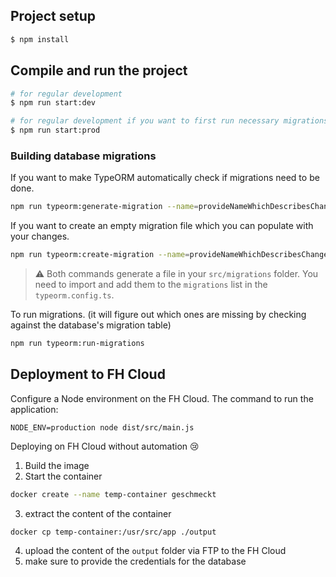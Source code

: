 
## Project setup

```bash
$ npm install
```

## Compile and run the project

```bash
# for regular development
$ npm run start:dev

# for regular development if you want to first run necessary migrations
$ npm run start:prod
```

### Building database migrations

If you want to make TypeORM automatically check if migrations need to be done.

```bash
npm run typeorm:generate-migration --name=provideNameWhichDescribesChange
```

If you want to create an empty migration file which you can populate with your changes.

```bash
npm run typeorm:create-migration --name=provideNameWhichDescribesChange
```

> ⚠️ Both commands generate a file in your `src/migrations` folder. You need to import and add them to the `migrations` list in the `typeorm.config.ts`.

To run migrations. (it will figure out which ones are missing by checking against the database's migration table)

```bash
npm run typeorm:run-migrations
```

## Deployment to FH Cloud

Configure a Node environment on the FH Cloud. The command to run the application:

```
NODE_ENV=production node dist/src/main.js
```

Deploying on FH Cloud without automation 😢

1. Build the image
2. Start the container
```bash
docker create --name temp-container geschmeckt
```
3. extract the content of the container
```bash
docker cp temp-container:/usr/src/app ./output
```
4. upload the content of the `output` folder via FTP to the FH Cloud
5. make sure to provide the credentials for the database
